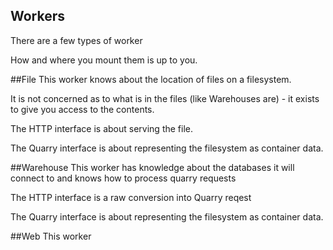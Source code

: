 Workers
-------
There are a few types of worker

How and where you mount them is up to you.

##File
This worker knows about the location of files on a filesystem.

It is not concerned as to what is in the files (like Warehouses are) -
it exists to give you access to the contents.

The HTTP interface is about serving the file.

The Quarry interface is about representing the filesystem as container data.

##Warehouse
This worker has knowledge about the databases it will connect to and
knows how to process quarry requests

The HTTP interface is a raw conversion into Quarry reqest

The Quarry interface is about representing the filesystem as container data.

##Web
This worker 